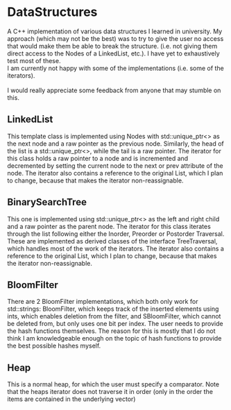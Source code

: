 # DataStructures
A C++ implementation of various data structures I learned in university. My approach (which may not be the best) was to try to give the user no access that would make them be able to break the structure. (i.e. not giving them direct access to the Nodes of a LinkedList, etc.). I have yet to exhaustively test most of these.<br/>
I am currently not happy with some of the implementations (i.e. some of the iterators).
<br/>
<br/>
I would really appreciate some feedback from anyone that may stumble on this.

## LinkedList
This template class is implemented using Nodes with std::unique_ptr<> as the next node and a raw pointer as the previous node. 
Similarly, the head of the list is a std::unique_ptr<>, while the tail is a raw pointer. 
The iterator for this class holds a raw pointer to a node and is incremented and decremented by setting the current node to the next or prev attribute of the node.
The iterator also contains a reference to the original List, which I plan to change, because that makes the iterator non-reassignable.

## BinarySearchTree
This one is implemented using std::unique_ptr<> as the left and right child and a raw pointer as the parent node.
The iterator for this class iterates through the list following either the Inorder, Preorder or Postorder Traversal. 
These are implemented as derived classes of the interface TreeTraversal, which handles most of the work of the iterators.
The iterator also contains a reference to the original List, which I plan to change, because that makes the iterator non-reassignable.

## BloomFilter
There are 2 BloomFilter implementations, which both only work for std::strings:
BloomFilter, which keeps track of the inserted elements using ints, which enables deletion from the filter, 
and SBloomFilter, which cannot be deleted from, but only uses one bit per index.
The user needs to provide the hash functions themselves. 
The reason for this is mostly that I do not think I am knowledgeable enough on the topic of hash functions to provide the best possible hashes myself.

## Heap
This is a normal heap, for which the user must specify a comparator. Note that the heaps iterator does not traverse it in order 
(only in the order the items are contained in the underlying vector)
